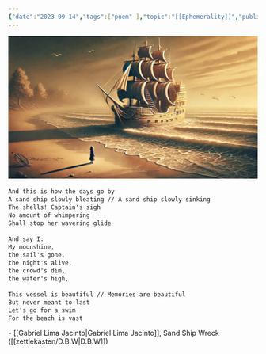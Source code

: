 ```yaml
---
{"date":"2023-09-14","tags":["poem" ],"topic":"[[Ephemerality]]","publish":true,"sr-due":"2025-02-21","sr-interval":1,"sr-ease":230,"PassFrontmatter":true}
---
```


![sand-ship-wreck.webp](../files/sand-ship-wreck.webp)
```elite
And this is how the days go by
A sand ship slowly bleating // A sand ship slowly sinking
The shells! Captain's sigh
No amount of whimpering
Shall stop her wavering glide

And say I:
My moonshine,
the sail's gone,
the night's alive,
the crowd's dim,
the water's high,

This vessel is beautiful // Memories are beautiful
But never meant to last
Let's go for a swim
For the beach is vast
```
\- [[Gabriel Lima Jacinto\|Gabriel Lima Jacinto]], Sand Ship Wreck ([[zettlekasten/D.B.W\|D.B.W]])
